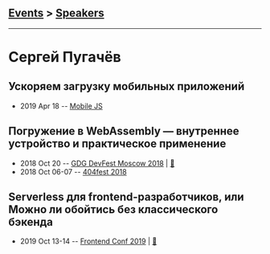 ## [Events](../README.md) > [Speakers](../speakers.md)
---

# Сергей Пугачёв

## Ускоряем загрузку мобильных приложений
- 2019 Apr 18 -- [Mobile JS](https://youtu.be/Cpb4GREpuas)    
## Погружение в WebAssembly — внутреннее устройство и практическое применение
- 2018 Oct 20 -- [GDG DevFest Moscow 2018](https://youtu.be/QNzhmJnQkg8)  | [:notebook:](https://drive.google.com/file/d/1RRB-LvnbheQZT1kdI_oHjof7xjxr3JN7/view)  
- 2018 Oct 06-07 -- [404fest 2018](https://www.youtube.com/watch?v=b5Ru7StlXpY)    
## Serverless для frontend-разработчиков, или Можно ли обойтись без классического бэкенда
- 2019 Oct 13-14 -- [Frontend Conf 2019](https://www.youtube.com/watch?v=CqqLYZvNoxg)  | [:notebook:](https://drive.google.com/file/d/1PJouqY27fmPmE2TtUx_K31BgNE_WM5-W)  
